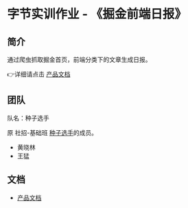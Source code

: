 # 字节实训作业 - 《掘金前端日报》

## 简介

通过爬虫抓取掘金首页，前端分类下的文章生成日报。

👉详细请点击 [产品文档](https://vov317fuwf.feishu.cn/docs/doccn9iEmHnhc9gEFWYy4cGHFCc)

## 团队

队名：种子选手

原 社招-基础班 <u>种子选手</u>的成员。

- 黄晓林
- 王猛

## 文档

- [产品文档](https://vov317fuwf.feishu.cn/docs/doccn9iEmHnhc9gEFWYy4cGHFCc)
